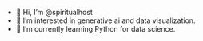 - 👋 Hi, I’m @spiritualhost
- 👀 I’m interested in generative ai and data visualization. 
- 🌱 I’m currently learning Python for data science. 
